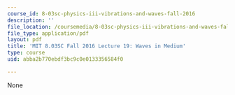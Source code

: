 ```yaml
---
course_id: 8-03sc-physics-iii-vibrations-and-waves-fall-2016
description: ''
file_location: /coursemedia/8-03sc-physics-iii-vibrations-and-waves-fall-2016/abba2b770ebdf3bc9c0e0133356584f0_MIT8_03SCF16_hw_Lec19.pdf
file_type: application/pdf
layout: pdf
title: 'MIT 8.03SC Fall 2016 Lecture 19: Waves in Medium'
type: course
uid: abba2b770ebdf3bc9c0e0133356584f0

---
```

None